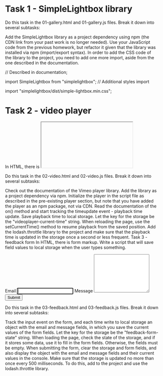 # Task 1 - SimpleLightbox library
Do this task in the 01-gallery.html and 01-gallery.js files. Break it down into several subtasks:

Add the SimpleLightbox library as a project dependency using npm (the CDN link from your past work is no longer needed).
Use your JavaScript code from the previous homework, but refactor it given that the library was installed via npm (import/export syntax).
In order to add the CSS code of the library to the project, you need to add one more import, aside from the one described in the documentation.

// Described in documentation;

import SimpleLightbox from "simplelightbox";
// Additional styles import

import "simplelightbox/dist/simple-lightbox.min.css";

# Task 2 - video player
In HTML, there is <iframe> with video for Vimeo player. Write a script that will save the current video playback time to local storage and, upon page reload, continue to play the video from that time.

<iframe
  id="vimeo-player"
  src="https://player.vimeo.com/video/236203659"
  width="640"
  height="360"
  frameborder="0"
  allowfullscreen
  allow="autoplay; encrypted-media"
></iframe>

Do this task in the 02-video.html and 02-video.js files. Break it down into several subtasks:

Check out the documentation of the Vimeo player library.
Add the library as a project dependency via npm.
Initialize the player in the script file as described in the pre-existing player section, but note that you have added the player as an npm package, not via CDN.
Read the documentation of the on() method and start tracking the timeupdate event - playback time update.
Save playback time to local storage. Let the key for the storage be the "videoplayer-current-time" string.
When reloading the page, use the setCurrentTime() method to resume playback from the saved position.
Add the lodash.throttle library to the project and make sure that the playback time is updated in the storage once a second or less frequent.
Task 3 - feedback form
In HTML, there is form markup. Write a script that will save field values to local storage when the user types something.

<form class="feedback-form" autocomplete="off">
  <label>
    Email
    <input type="email" name="email" autofocus />
  </label>
  <label>
    Message
    <textarea name="message" rows="8"></textarea>
  </label>
  <button type="submit">Submit</button>
</form>

Do this task in the 03-feedback.html and 03-feedback.js files. Break it down into several subtasks:

Track the input event on the form, and each time write to local storage an object with the email and message fields, in which you save the current values of the form fields. Let the key for the storage be the "feedback-form-state" string.
When loading the page, check the state of the storage, and if it stores some data, use it to fill in the form fields. Otherwise, the fields must be empty.
When submitting the form, clear the storage and form fields, and also display the object with the email and message fields and their current values in the console.
Make sure that the storage is updated no more than once every 500 milliseconds. To do this, add to the project and use the lodash.throttle library.
